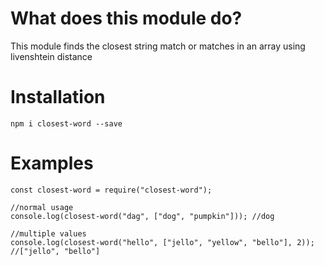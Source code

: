# What does this module do?

This module finds the closest string match or matches in an array using livenshtein distance

# Installation

`npm i closest-word --save`

# Examples

```
const closest-word = require("closest-word");

//normal usage
console.log(closest-word("dag", ["dog", "pumpkin"])); //dog

//multiple values
console.log(closest-word("hello", ["jello", "yellow", "bello"], 2)); //["jello", "bello"]
```